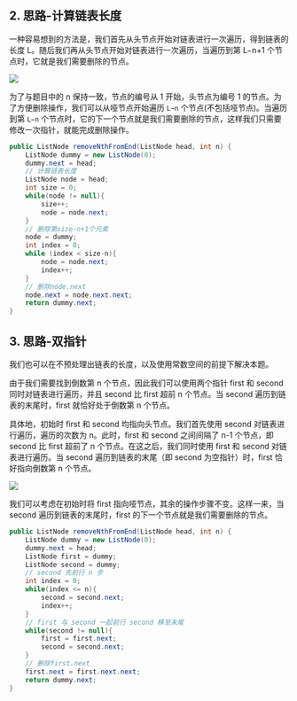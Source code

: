 
## 2. 思路-计算链表长度

一种容易想到的方法是，我们首先从头节点开始对链表进行一次遍历，得到链表的长度 L。随后我们再从头节点开始对链表进行一次遍历，当遍历到第 L−n+1 个节点时，它就是我们需要删除的节点。

![](https://assets.leetcode-cn.com/solution-static/19/p1.png)

为了与题目中的 n 保持一致，节点的编号从 1 开始，头节点为编号 1 的节点。为了方便删除操作，我们可以从哑节点开始遍历 `L−n` 个节点(不包括哑节点)。当遍历到第 `L−n` 个节点时，它的下一个节点就是我们需要删除的节点，这样我们只需要修改一次指针，就能完成删除操作。

```java
public ListNode removeNthFromEnd(ListNode head, int n) {
    ListNode dummy = new ListNode(0);
    dummy.next = head;
    // 计算链表长度
    ListNode node = head;
    int size = 0;
    while(node != null){
        size++;
        node = node.next;
    }
    // 删除第size-n+1个元素
    node = dummy;
    int index = 0;
    while (index < size-n){
        node = node.next;
        index++;
    }
    // 删除node.next
    node.next = node.next.next;
    return dummy.next;
}
```

## 3. 思路-双指针

我们也可以在不预处理出链表的长度，以及使用常数空间的前提下解决本题。

由于我们需要找到倒数第 n 个节点，因此我们可以使用两个指针 first 和 second 同时对链表进行遍历，并且 second 比 first 超前 n 个节点。当 second 遍历到链表的末尾时，first 就恰好处于倒数第 n 个节点。

具体地，初始时 first 和 second 均指向头节点。我们首先使用 second 对链表进行遍历，遍历的次数为 n。此时，first 和 second 之间间隔了 n-1 个节点，即 second 比 first 超前了 n 个节点。在这之后，我们同时使用 first 和 second 对链表进行遍历。当 second 遍历到链表的末尾（即 second 为空指针）时，first 恰好指向倒数第 n 个节点。

![](https://assets.leetcode-cn.com/solution-static/19/p3.png)

我们可以考虑在初始时将 first 指向哑节点，其余的操作步骤不变。这样一来，当 second 遍历到链表的末尾时，first 的下一个节点就是我们需要删除的节点。

```java
public ListNode removeNthFromEnd(ListNode head, int n) {
    ListNode dummy = new ListNode(0);
    dummy.next = head;
    ListNode first = dummy;
    ListNode second = dummy;
    // second 先前行 n 步
    int index = 0;
    while(index <= n){
        second = second.next;
        index++;
    }
    // first 与 second 一起前行 second 移至末尾
    while(second != null){
        first = first.next;
        second = second.next;
    }
    // 删除first.next
    first.next = first.next.next;
    return dummy.next;
}
```
